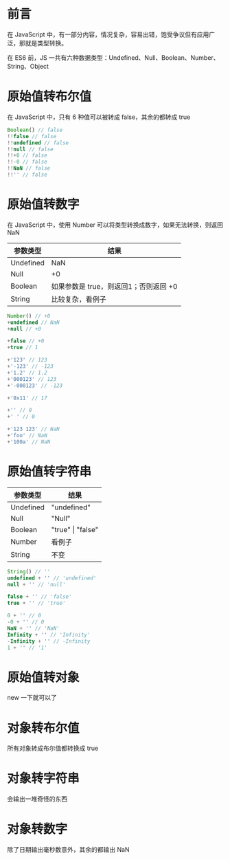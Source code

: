 # 前言

在 JavaScript 中，有一部分内容，情况复杂，容易出错，饱受争议但有应用广泛，那就是类型转换。

在 ES6 前，JS 一共有六种数据类型：Undefined、Null、Boolean、Number、String、Object



# 原始值转布尔值

在 JavaScript 中，只有 6 种值可以被转成 false，其余的都转成 true

```js
Boolean() // false
!!false // false
!!undefined // false
!!null // false
!!+0 // false
!!-0 // false
!!NaN // false
!!'' // false
```



# 原始值转数字

在 JavaScript 中，使用 Number 可以将类型转换成数字，如果无法转换，则返回 NaN

| 参数类型  | 结果                                  |
| --------- | ------------------------------------- |
| Undefined | NaN                                   |
| Null      | +0                                    |
| Boolean   | 如果参数是 true，则返回1；否则返回 +0 |
| String    | 比较复杂，看例子                      |

```js 
Number() // +0
+undefined // NaN
+null // +0

+false // +0
+true // 1

+'123' // 123
+'-123' // -123
+'1.2' // 1.2
+'000123' // 123
+'-000123' // -123

+'0x11' // 17

+'' // 0
+' ' // 0

+'123 123' // NaN
+'foo' // NaN
+'100a' // NaN
```



# 原始值转字符串

| 参数类型  | 结果              |
| --------- | ----------------- |
| Undefined | "undefined"       |
| Null      | "Null"            |
| Boolean   | "true" \| "false" |
| Number    | 看例子            |
| String    | 不变              |

```js
String() // ''
undefined + '' // 'undefined'
null + '' // 'null'

false + '' // 'false'
true + '' // 'true'

0 + '' // 0
-0 + '' // 0
NaN + '' // 'NaN'
Infinity + '' // 'Infinity'
-Infinity + '' // -Infinity
1 + '' // '1'
```



# 原始值转对象

new 一下就可以了



# 对象转布尔值

所有对象转成布尔值都转换成 true



# 对象转字符串

会输出一堆奇怪的东西



# 对象转数字

除了日期输出毫秒数意外，其余的都输出 NaN